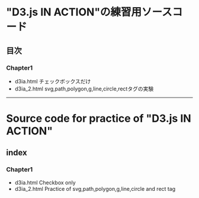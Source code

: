 # "D3.js IN ACTION"の練習用ソースコード
## 目次
### Chapter1
- d3ia.html チェックボックスだけ
- d3ia_2.html svg,path,polygon,g,line,circle,rectタグの実験

-------------------------------

# Source code for practice of "D3.js IN ACTION"
## index
### Chapter1
- d3ia.html Checkbox only
- d3ia_2.html Practice of svg,path,polygon,g,line,circle and rect tag
